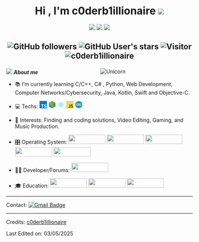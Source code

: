 <h1 align="center"><b>Hi , I'm c0derb1illionaire </b><img src="https://media.giphy.com/media/hvRJCLFzcasrR4ia7z/giphy.gif" width="35"></h1>
<!--  -->
<p align="center">
<picture><img src = "https://media0.giphy.com/media/KDDpcKigbfFpnejZs6/giphy.gif?cid=ecf05e47oy6f4zjs8g1qoiystc56cu7r9tb8a1fe76e05oty&rid=giphy.gif" width = 70px></picture>
<picture><img src = "https://github.com/7oSkaaa/7oSkaaa/blob/main/Images/about_me.gif?raw=true" width = 50px></picture>
<picture><img src = "https://media0.giphy.com/media/KDDpcKigbfFpnejZs6/giphy.gif?cid=ecf05e47oy6f4zjs8g1qoiystc56cu7r9tb8a1fe76e05oty&rid=giphy.gif" width = 70px></picture>



## <p align="center">![GitHub followers](https://img.shields.io/github/followers/c0derb1illionaire?style=social) ![GitHub User's stars](https://img.shields.io/github/stars/c0derb1illionaire?style=social) ![Visitor](https://visitor-badge.laobi.icu/badge?page_id=c0derb1illionaire.repoName) <img src="https://komarev.com/ghpvc/?username=c0derb1illionaire" alt="c0derb1illionaire" />

<img src="https://media.giphy.com/media/HCevnBRJE6Z6n2VqlG/giphy.gif?cid=ecf05e47uhvkg6n0o1d037rlnd42hovp72wsjwxvb7ybtbqg&ep=v1_gifs_related&rid=giphy.gif&ct=g" width="35px">&nbsp;***About me***
<img align="right" width=250px alt="Unicorn" src="https://media.giphy.com/media/Rpl1sod1vCXK0L2SUN/giphy.gif?cid=ecf05e47s5qtgeluqm09ob6s9250y27xze2fe7vqmsx6xduj&ep=v1_gifs_search&rid=giphy.gif&ct=g" />
- :books: I’m currently learning C/C++, C# , Python, Web Development, Computer Networks/Cybersecurity, Java, Kotlin, Swift and Objective-C.
- :computer: Techs: <img height="20" src="https://raw.githubusercontent.com/github/explore/80688e429a7d4ef2fca1e82350fe8e3517d3494d/topics/typescript/typescript.png">  <img height="20" src="https://raw.githubusercontent.com/github/explore/80688e429a7d4ef2fca1e82350fe8e3517d3494d/topics/nodejs/nodejs.png">  <img height="20" src="https://raw.githubusercontent.com/github/explore/80688e429a7d4ef2fca1e82350fe8e3517d3494d/topics/react/react.png">  <img height="20" src="https://raw.githubusercontent.com/github/explore/80688e429a7d4ef2fca1e82350fe8e3517d3494d/topics/javascript/javascript.png">  <img height="20" src="https://raw.githubusercontent.com/github/explore/80688e429a7d4ef2fca1e82350fe8e3517d3494d/topics/arduino/arduino.png">
- :pushpin: Interests: Finding and coding solutions, Video Editing, Gaming, and Music Production.
- 🎛️ Operating System: <img src="https://img.shields.io/badge/Windows%2011-%230079d5.svg?style=for-the-badge&logo=Windows%2011&logoColor=white" 
     width="100" 
     height="25" />
  <img src="https://img.shields.io/badge/Android-3DDC84?style=for-the-badge&logo=android&logoColor=white" 
     width="100" 
     height="25" />
  <img src="https://img.shields.io/badge/Arch%20Linux-1793D1?logo=arch-linux&logoColor=fff&style=for-the-badge" 
     width="100" 
     height="25" />
  <img src="https://img.shields.io/badge/Debian-D70A53?style=for-the-badge&logo=debian&logoColor=white" 
     width="100" 
     height="25" />
  <img src="https://img.shields.io/badge/Kali-268BEE?style=for-the-badge&logo=kalilinux&logoColor=white" 
     width="100" 
     height="25" />
- 🧑‍💻 Developer/Forums: <img src="https://img.shields.io/badge/Reddit-%23FF4500.svg?style=for-the-badge&logo=Reddit&logoColor=white" 
     width="100" 
     height="25" />
  
- 🎓 Education: 
     <img src="https://img.shields.io/badge/edX-%2302262B.svg?style=for-the-badge&logo=edX&logoColor=white" 
     width="100" 
     height="25" />
     <img src="https://img.shields.io/badge/Udemy-A435F0?style=for-the-badge&logo=Udemy&logoColor=white" 
     width="100" 
     height="25" />
     <img src="https://img.shields.io/badge/Freecodecamp-%23123.svg?style=for-the-badge&logo=freecodecamp&logoColor=green" 
     width="100" 
     height="25" />

----
Contact: [![Gmail Badge](https://img.shields.io/badge/-Gmail-c14438?style=flat-square&logo=Gmail&logoColor=white&link=mailto:contato.weltonf@gmail.com)](mailto:nicebutrelentless@hotmail.com)

----
Credits: [c0derb1illionaire](https://github.com/c0derb1illionaire)

Last Edited on: 03/05/2025
